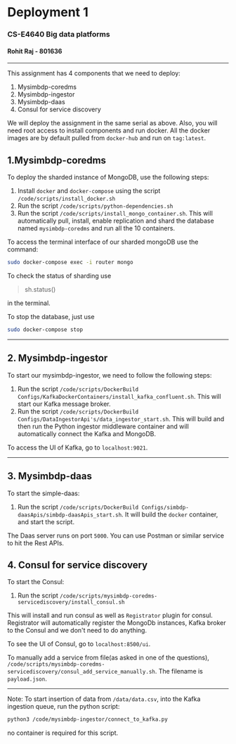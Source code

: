 # Deployment 1

### CS-E4640 Big data platforms 
#### Rohit Raj - 801636
---

This assignment has 4 components that we need to deploy:
1. Mysimbdp-coredms
2. Mysimbdp-ingestor
3. Mysimbdp-daas
4. Consul for service discovery


We will deploy the assignment in the same serial as above. Also, you will need root access to install components and run docker. All the docker images are by default pulled from `docker-hub` and run on `tag:latest`.


## 1.Mysimbdp-coredms

To deploy the sharded instance of MongoDB, use the following steps:

1. Install `docker` and `docker-compose` using the script `/code/scripts/install_docker.sh`
2. Run the script `/code/scripts/python-dependencies.sh`
2. Run the script `/code/scripts/install_mongo_container.sh`. This will automatically pull, install, enable replication and shard the database named `mysimbdp-coredms` and run all the 10 containers.  

To access the terminal interface of our sharded mongoDB use the command:
```bash
sudo docker-compose exec -i router mongo 
```

To check the status of sharding use 
> sh.status()

in the terminal.

To stop the database, just use 
```bash
sudo docker-compose stop
```
---
## 2. Mysimbdp-ingestor

To start our mysimbdp-ingestor, we need to follow the following steps:

1. Run the script `/code/scripts/DockerBuild Configs/KafkaDockerContainers/install_kafka_confluent.sh`. This will start our Kafka message broker.
2. Run the script `/code/scripts/DockerBuild Configs/DataIngestorApi's/data_ingestor_start.sh`. This will build and then run the Python ingestor middleware container and will automatically connect the Kafka and MongoDB.

To access the UI of Kafka, go to `localhost:9021`.

--- 

## 3. Mysimbdp-daas

To start the simple-daas:

1. Run the script `/code/scripts/DockerBuild Configs/simbdp-daasApis/simbdp-daasApis_start.sh`. It will build the `docker` container, and start the script.

The Daas server runs on port `5000`. You can use Postman or similar service to hit the Rest APIs.

## 4. Consul for service discovery

To start the Consul:
1. Run the script `/code/scripts/mysimbdp-coredms-servicediscovery/install_consul.sh`

This will install and run consul as well as `Registrator` plugin for consul. Registrator will automatically register the MongoDb instances, Kafka broker to the Consul and we don't need to do anything.

To see the UI of Consul, go to `localhost:8500/ui`.

To manually add a service from file(as asked in one of the questions), `/code/scripts/mysimbdp-coredms-servicediscovery/consul_add_service_manually.sh`. The filename is `payload.json`.

---

Note: To start insertion of data from `/data/data.csv`, into the Kafka ingestion queue, run the python script:
```bash
python3 /code/mysimbdp-ingestor/connect_to_kafka.py
```
no container is required for this script.